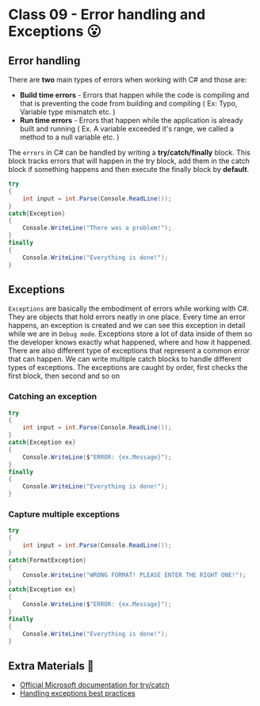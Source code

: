 # Class 09 - Error handling and Exceptions 😮

## Error handling
There are **two** main types of errors when working with C# and those are: 
* **Build time errors** - Errors that happen while the code is compiling and that is preventing the code from building and compiling ( Ex: Typo, Variable type mismatch etc. )
* **Run time errors** - Errors that happen while the application is already built and running ( Ex. A variable exceeded it's range, we called a method to a null variable etc. )

The `errors` in C# can be handled by writing a **try/catch/finally** block. This block tracks errors that will happen in the try block, add them in the catch block if something happens and then execute the finally block by **default**. 
```csharp
try
{
	int input = int.Parse(Console.ReadLine());
}
catch{Exception}
{
	Console.WriteLine("There was a problem!");
}
finally
{
	Console.WriteLine("Everything is done!");
}
```
## Exceptions
`Exceptions` are basically the embodiment of errors while working with C#. They are objects that hold errors neatly in one place. Every time an error happens, an exception is created and we can see this exception in detail while we are in `Debug mode`. Exceptions store a lot of data inside of them so the developer knows exactly what happened, where and how it happened. There are also different type of exceptions that represent a common error that can happen. We can write multiple catch blocks to handle different types of exceptions. The exceptions are caught by order, first checks the first block, then second and so on

### Catching an exception
```csharp
try
{
	int input = int.Parse(Console.ReadLine());
}
catch{Exception ex}
{
	Console.WriteLine($"ERROR: {ex.Message}");
}
finally
{
	Console.WriteLine("Everything is done!");
}
```
### Capture multiple exceptions
```csharp
try
{
	int input = int.Parse(Console.ReadLine());
}
catch{FormatException}
{
	Console.WriteLine("WRONG FORMAT! PLEASE ENTER THE RIGHT ONE!");
}
catch{Exception ex}
{
	Console.WriteLine($"ERROR: {ex.Message}");
}
finally
{
	Console.WriteLine("Everything is done!");
}
```


## Extra Materials 📘
* [Official Microsoft documentation for try/catch](https://docs.microsoft.com/en-us/dotnet/csharp/language-reference/keywords/try-catch)
* [Handling exceptions best practices](https://stackify.com/csharp-exception-handling-best-practices/)

